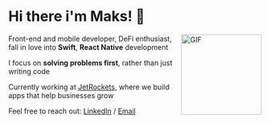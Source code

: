 # Hi there i'm Maks! 👋

<img align="right" alt="GIF" height="160px" src="https://media.giphy.com/media/du3J3cXyzhj75IOgvA/giphy.gif" />

Front-end and mobile developer, DeFi enthusiast, fall in love into **Swift**, **React Native** development&nbsp;&nbsp;&nbsp;

I focus on **solving problems first**, rather than just writing code

Currently working at [JetRockets](https://jetrockets.com/), where we build apps that help businesses grow

Feel free to reach out:
[LinkedIn](https://www.linkedin.com/in/romanov-maksim/) / [Email](mailto:romanov.maxim.98@gmail.com)
